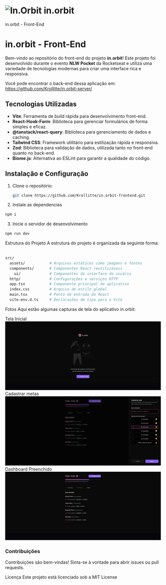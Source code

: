 # ![In.Orbit](https://github.com/user-attachments/assets/8f568834-a9de-47a9-b408-c2021ec5aad5)  in.orbit
 in.orbit - Front-End

 # in.orbit - Front-End

Bem-vindo ao repositório do front-end do projeto **in.orbit**! Este projeto foi desenvolvido durante o evento **NLW Pocket** da Rocketseat e utiliza uma variedade de tecnologias modernas para criar uma interface rica e responsiva.

Você pode encontrar o back-end dessa aplicação em: https://github.com/Krollitte/in.orbit-server/

## Tecnologias Utilizadas

* **Vite**: Ferramenta de build rápida para desenvolvimento front-end.
* **React-Hook-Form**: Biblioteca para gerenciar formulários de forma simples e eficaz.
* **@tanstack/react-query**: Biblioteca para gerenciamento de dados e caching.
* **Tailwind CSS**: Framework utilitário para estilização rápida e responsiva.
* **Zod**: Biblioteca para validação de dados, utilizada tanto no front-end quanto no back-end.
* **Biome.js**: Alternativa ao ESLint para garantir a qualidade do código.

## Instalação e Configuração

1. Clone o repositório:
   ```bash
   git clone https://github.com/Krollitte/in.orbit-frontend.git
   ```
2. Instale as dependencias
  ```bash
  npm i
  ```

3. Inicie o servidor de desenvolvimento
  ```bash
  npm run dev
  ```

Estrutura do Projeto
A estrutura do projeto é organizada da seguinte forma:

```bash

src/
  assets/           # Arquivos estáticos como imagens e fontes
  components/       # Componentes React reutilizáveis
    ui/             # Componentes da interface do usuário
  http/             # Configurações e serviços HTTP
  app.tsx           # Componente principal do aplicativo
  index.css         # Arquivo de estilo global
  main.tsx          # Ponto de entrada do React
  vite-env.d.ts     # Declarações de tipo para o Vite
```

Fotos
Aqui estão algumas capturas de tela do aplicativo in.orbit:

Tela Inicial
![In.Orbit.Tela-inicial](src/assets/empty-dashboard.jpeg)
<br/>
Cadastrar metas
![In.Orbit.Cadastrar-metas](src/assets/register-goal.jpeg)
<br/>
Dashboard Preenchido
![In.Orbit.Dashboard-preenchido](src/assets/full-dashboard.jpeg)


### Contribuições
Contribuições são bem-vindas! Sinta-se à vontade para abrir issues ou pull requests.

Licença
Este projeto está licenciado sob a MIT License

